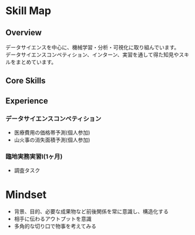 # Skill Map

## Overview
データサイエンスを中心に、機械学習・分析・可視化に取り組んでいます。 <br>
データサイエンスコンペティション、インターン、実習を通して得た知見やスキルをまとめています。

## Core Skills

## Experience
### データサイエンスコンペティション
- 医療費用の価格帯予測(個人参加)
- 山火事の消失面積予測(個人参加)

### 臨地実務実習I(1ヶ月)
- 調査タスク


# Mindset
- 背景、目的、必要な成果物など前後関係を常に意識し、構造化する
- 相手に伝わるアウトプットを意識
- 多角的な切り口で物事を考えてみる
